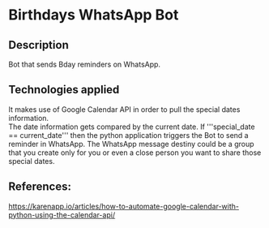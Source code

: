 # Birthdays WhatsApp Bot

## Description

Bot that sends Bday reminders on WhatsApp.

## Technologies applied

It makes use of Google Calendar API in order to pull the special dates information.  
The date information gets compared by the current date. If '''special_date == current_date''' then the python application triggers the Bot to send a reminder in WhatsApp. The WhatsApp message destiny could be a group that you create only for you or even a close person you want to share those special dates.

## References:
https://karenapp.io/articles/how-to-automate-google-calendar-with-python-using-the-calendar-api/
